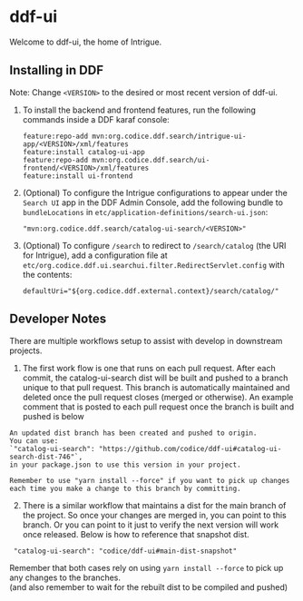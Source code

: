 # ddf-ui

Welcome to ddf-ui, the home of Intrigue.

## Installing in DDF

Note: Change `<VERSION>` to the desired or most recent version of ddf-ui.

1. To install the backend and frontend features, run the following commands inside a DDF karaf console:
   ```
   feature:repo-add mvn:org.codice.ddf.search/intrigue-ui-app/<VERSION>/xml/features
   feature:install catalog-ui-app
   feature:repo-add mvn:org.codice.ddf.search/ui-frontend/<VERSION>/xml/features
   feature:install ui-frontend
   ```

2. (Optional) To configure the Intrigue configurations to appear under the `Search UI` app in the DDF Admin Console, 
   add the following bundle to `bundleLocations` in `etc/application-definitions/search-ui.json`:
   ```
   "mvn:org.codice.ddf.search/catalog-ui-search/<VERSION>"
   ```
   
3. (Optional) To configure `/search` to redirect to `/search/catalog` (the URI for Intrigue), 
   add a configuration file at `etc/org.codice.ddf.ui.searchui.filter.RedirectServlet.config` with the contents:
   ```
   defaultUri="${org.codice.ddf.external.context}/search/catalog/"
   ```

## Developer Notes

There are multiple workflows setup to assist with develop in downstream projects.

1. The first work flow is one that runs on each pull request. After each commit, the catalog-ui-search dist will be built and pushed to a branch unique to that pull request. This branch is automatically maintained and deleted once the pull request closes (merged or otherwise). An example comment that is posted to each pull request once the branch is built and pushed is below

```
An updated dist branch has been created and pushed to origin.
You can use:
`"catalog-ui-search": "https://github.com/codice/ddf-ui#catalog-ui-search-dist-746"`,
in your package.json to use this version in your project.

Remember to use "yarn install --force" if you want to pick up changes each time you make a change to this branch by committing.
```

2.  There is a similar workflow that maintains a dist for the main branch of the project. So once your changes are merged in, you can point to this branch. Or you can point to it just to verify the next version will work once released. Below is how to reference that snapshot dist.

```
 "catalog-ui-search": "codice/ddf-ui#main-dist-snapshot"
```

Remember that both cases rely on using `yarn install --force` to pick up any changes to the branches.  
(and also remember to wait for the rebuilt dist to be compiled and pushed)
